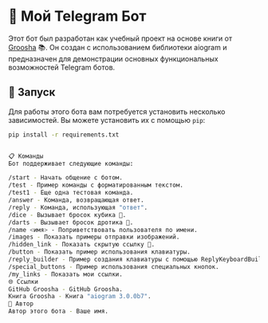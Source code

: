 # 🤖 Мой Telegram Бот

Этот бот был разработан как учебный проект на основе книги от [Groosha](https://mastergroosha.github.io/aiogram-3-guide/) 📚. Он создан с использованием библиотеки aiogram и предназначен для демонстрации основных функциональных возможностей Telegram ботов.

## 🚀 Запуск

Для работы этого бота вам потребуется установить несколько зависимостей. Вы можете установить их с помощью `pip`:

```bash
pip install -r requirements.txt


📋 Команды
Бот поддерживает следующие команды:

/start - Начать общение с ботом.
/test - Пример команды с форматированным текстом.
/test1 - Еще одна тестовая команда.
/answer - Команда, возвращающая ответ.
/reply - Команда, использующая "ответ".
/dice - Вызывает бросок кубика 🎲.
/darts - Вызывает бросок дротика 🎯.
/name <имя> - Поприветствовать пользователя по имени.
/images - Показать примеры отправки изображений.
/hidden_link - Показать скрытую ссылку 🤫.
/button - Показать пример использования клавиатуры.
/reply_builder - Пример создания клавиатуры с помощью ReplyKeyboardBuilder.
/special_buttons - Пример использования специальных кнопок.
/my_links - Показать мои ссылки.
🌐 Ссылки
GitHub Groosha - GitHub Groosha.
Книга Groosha - Книга "aiogram 3.0.0b7".
👤 Автор
Автор этого бота - Ваше имя.